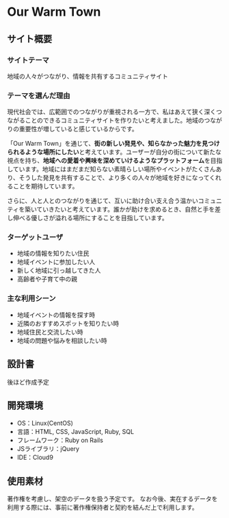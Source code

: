 # Our Warm Town

## サイト概要
### サイトテーマ
地域の人々がつながり、情報を共有するコミュニティサイト

### テーマを選んだ理由
現代社会では、広範囲でのつながりが重視される一方で、私はあえて狭く深くつながることのできるコミュニティサイトを作りたいと考えました。地域のつながりの重要性が増していると感じているからです。

「Our Warm Town」を通じて、**街の新しい発見や、知らなかった魅力を見つけられるような場所にしたい**と考えています。ユーザーが自分の街について新たな視点を持ち、**地域への愛着や興味を深めていけるようなプラットフォーム**を目指しています。地域にはまだまだ知らない素晴らしい場所やイベントがたくさんあり、そうした発見を共有することで、より多くの人々が地域を好きになってくれることを期待しています。

さらに、人と人とのつながりを通じて、互いに助け合い支え合う温かいコミュニティを築いていきたいと考えています。誰かが助けを求めるとき、自然と手を差し伸べる優しさが溢れる場所にすることを目指しています。

### ターゲットユーザ
- 地域の情報を知りたい住民
- 地域イベントに参加したい人
- 新しく地域に引っ越してきた人
- 高齢者や子育て中の親

### 主な利用シーン
- 地域イベントの情報を探す時
- 近隣のおすすめスポットを知りたい時
- 地域住民と交流したい時
- 地域の問題や悩みを相談したい時

## 設計書
後ほど作成予定

## 開発環境
- OS：Linux(CentOS)
- 言語：HTML, CSS, JavaScript, Ruby, SQL
- フレームワーク：Ruby on Rails
- JSライブラリ：jQuery
- IDE：Cloud9

## 使用素材
著作権を考慮し、架空のデータを扱う予定です。
なお今後、実在するデータを利用する際には、事前に著作権保持者と契約を結んだ上で利用します。
